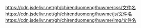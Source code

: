 https://cdn.jsdelivr.net/gh/chirenduomeng/huwme/css/文件名  
https://cdn.jsdelivr.net/gh/chirenduomeng/huwme/js/文件名  
https://cdn.jsdelivr.net/gh/chirenduomeng/huwme/img/文件名  
